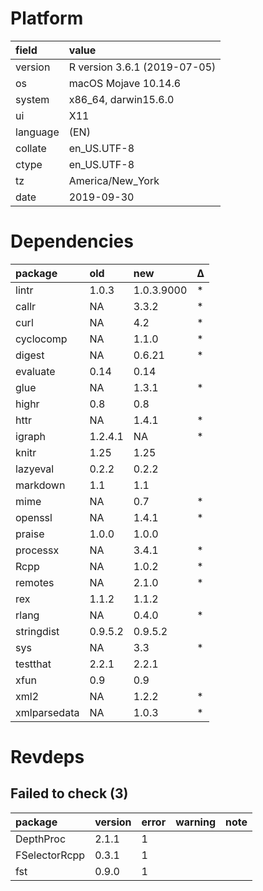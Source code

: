 # Platform

|field    |value                        |
|:--------|:----------------------------|
|version  |R version 3.6.1 (2019-07-05) |
|os       |macOS Mojave 10.14.6         |
|system   |x86_64, darwin15.6.0         |
|ui       |X11                          |
|language |(EN)                         |
|collate  |en_US.UTF-8                  |
|ctype    |en_US.UTF-8                  |
|tz       |America/New_York             |
|date     |2019-09-30                   |

# Dependencies

|package      |old     |new        |Δ  |
|:------------|:-------|:----------|:--|
|lintr        |1.0.3   |1.0.3.9000 |*  |
|callr        |NA      |3.3.2      |*  |
|curl         |NA      |4.2        |*  |
|cyclocomp    |NA      |1.1.0      |*  |
|digest       |NA      |0.6.21     |*  |
|evaluate     |0.14    |0.14       |   |
|glue         |NA      |1.3.1      |*  |
|highr        |0.8     |0.8        |   |
|httr         |NA      |1.4.1      |*  |
|igraph       |1.2.4.1 |NA         |*  |
|knitr        |1.25    |1.25       |   |
|lazyeval     |0.2.2   |0.2.2      |   |
|markdown     |1.1     |1.1        |   |
|mime         |NA      |0.7        |*  |
|openssl      |NA      |1.4.1      |*  |
|praise       |1.0.0   |1.0.0      |   |
|processx     |NA      |3.4.1      |*  |
|Rcpp         |NA      |1.0.2      |*  |
|remotes      |NA      |2.1.0      |*  |
|rex          |1.1.2   |1.1.2      |   |
|rlang        |NA      |0.4.0      |*  |
|stringdist   |0.9.5.2 |0.9.5.2    |   |
|sys          |NA      |3.3        |*  |
|testthat     |2.2.1   |2.2.1      |   |
|xfun         |0.9     |0.9        |   |
|xml2         |NA      |1.2.2      |*  |
|xmlparsedata |NA      |1.0.3      |*  |

# Revdeps

## Failed to check (3)

|package       |version |error |warning |note |
|:-------------|:-------|:-----|:-------|:----|
|DepthProc     |2.1.1   |1     |        |     |
|FSelectorRcpp |0.3.1   |1     |        |     |
|fst           |0.9.0   |1     |        |     |

